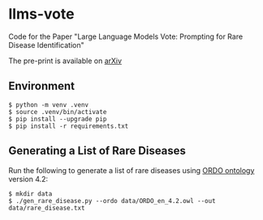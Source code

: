 # llms-vote

Code for the Paper "Large Language Models Vote: Prompting for Rare Disease Identification"

The pre-print is available on [arXiv](https://arxiv.org/abs/2308.12890)

## Environment

```console
$ python -m venv .venv
$ source .venv/bin/activate
$ pip install --upgrade pip
$ pip install -r requirements.txt
```

## Generating a List of Rare Diseases

Run the following to generate a list of rare diseases using [ORDO ontology][ordo] version 4.2:

```console
$ mkdir data
$ ./gen_rare_disease.py --ordo data/ORDO_en_4.2.owl --out data/rare_disease.txt
```

[ordo]: https://www.orphadata.com/ordo/
